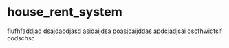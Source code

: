# house_rent_system
fiufhfaddjad
dsajdaodjasd
asidaijdsa
poasjcaijddas
apdcjadjsai
oscfhwicfsif
codschsc
